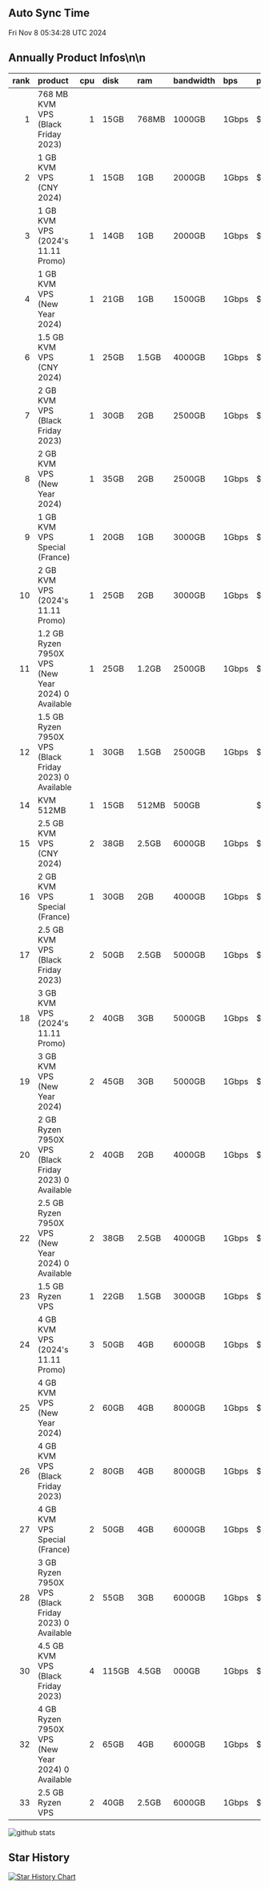 ## Auto Sync Time
Fri Nov  8 05:34:28 UTC 2024
## Annually Product Infos\n\n
|   rank | product                                                                                             |   cpu | disk   | ram   | bandwidth   | bps   | price   | period   | url                                                       |
|-------:|:----------------------------------------------------------------------------------------------------|------:|:-------|:------|:------------|:------|:--------|:---------|:----------------------------------------------------------|
|      1 | 768 MB KVM VPS (Black Friday 2023)                                                                  |     1 | 15GB   | 768MB | 1000GB      | 1Gbps | $10.18  | Annually | [link](https://my.racknerd.com/aff.php?aff=12682&pid=792) |
|      2 | 1 GB KVM VPS (CNY 2024)                                                                             |     1 | 15GB   | 1GB   | 2000GB      | 1Gbps | $10.99  | Annually | [link](https://my.racknerd.com/aff.php?aff=12682&pid=838) |
|      3 | 1 GB KVM VPS (2024's 11.11 Promo)                                                                   |     1 | 14GB   | 1GB   | 2000GB      | 1Gbps | $11.11  | Annually | [link](https://my.racknerd.com/aff.php?aff=12682&pid=875) |
|      4 | 1 GB KVM VPS (New Year 2024)                                                                        |     1 | 21GB   | 1GB   | 1500GB      | 1Gbps | $11.49  | Annually | [link](https://my.racknerd.com/aff.php?aff=12682&pid=826) |
|      6 | 1.5 GB KVM VPS (CNY 2024)                                                                           |     1 | 25GB   | 1.5GB | 4000GB      | 1Gbps | $16.88  | Annually | [link](https://my.racknerd.com/aff.php?aff=12682&pid=839) |
|      7 | 2 GB KVM VPS (Black Friday 2023)                                                                    |     1 | 30GB   | 2GB   | 2500GB      | 1Gbps | $16.98  | Annually | [link](https://my.racknerd.com/aff.php?aff=12682&pid=793) |
|      8 | 2 GB KVM VPS (New Year 2024)                                                                        |     1 | 35GB   | 2GB   | 2500GB      | 1Gbps | $17.38  | Annually | [link](https://my.racknerd.com/aff.php?aff=12682&pid=827) |
|      9 | 1 GB KVM VPS Special (France)                                                                       |     1 | 20GB   | 1GB   | 3000GB      | 1Gbps | $17.98  | Annually | [link](https://my.racknerd.com/aff.php?aff=12682&pid=780) |
|     10 | 2 GB KVM VPS (2024's 11.11 Promo)                                                                   |     1 | 25GB   | 2GB   | 3000GB      | 1Gbps | $17.98  | Annually | [link](https://my.racknerd.com/aff.php?aff=12682&pid=876) |
|     11 | 1.2 GB Ryzen 7950X VPS (New Year 2024)                                              0 Available     |     1 | 25GB   | 1.2GB | 2500GB      | 1Gbps | $18.88  | Annually | [link](https://my.racknerd.com/aff.php?aff=12682&pid=830) |
|     12 | 1.5 GB Ryzen 7950X VPS (Black Friday 2023)                                              0 Available |     1 | 30GB   | 1.5GB | 2500GB      | 1Gbps | $19.0   | Annually | [link](https://my.racknerd.com/aff.php?aff=12682&pid=797) |
|     14 | KVM 512MB                                                                                           |     1 | 15GB   | 512MB | 500GB       |       | $22.99  | Annually | [link](https://my.racknerd.com/aff.php?aff=12682&pid=570) |
|     15 | 2.5 GB KVM VPS (CNY 2024)                                                                           |     2 | 38GB   | 2.5GB | 6000GB      | 1Gbps | $23.88  | Annually | [link](https://my.racknerd.com/aff.php?aff=12682&pid=840) |
|     16 | 2 GB KVM VPS Special (France)                                                                       |     1 | 30GB   | 2GB   | 4000GB      | 1Gbps | $24.89  | Annually | [link](https://my.racknerd.com/aff.php?aff=12682&pid=781) |
|     17 | 2.5 GB KVM VPS (Black Friday 2023)                                                                  |     2 | 50GB   | 2.5GB | 5000GB      | 1Gbps | $25.49  | Annually | [link](https://my.racknerd.com/aff.php?aff=12682&pid=794) |
|     18 | 3 GB KVM VPS (2024's 11.11 Promo)                                                                   |     2 | 40GB   | 3GB   | 5000GB      | 1Gbps | $25.98  | Annually | [link](https://my.racknerd.com/aff.php?aff=12682&pid=877) |
|     19 | 3 GB KVM VPS (New Year 2024)                                                                        |     2 | 45GB   | 3GB   | 5000GB      | 1Gbps | $27.98  | Annually | [link](https://my.racknerd.com/aff.php?aff=12682&pid=828) |
|     20 | 2 GB Ryzen 7950X VPS (Black Friday 2023)                                              0 Available   |     2 | 40GB   | 2GB   | 4000GB      | 1Gbps | $29.0   | Annually | [link](https://my.racknerd.com/aff.php?aff=12682&pid=798) |
|     22 | 2.5 GB Ryzen 7950X VPS (New Year 2024)                                              0 Available     |     2 | 38GB   | 2.5GB | 4000GB      | 1Gbps | $32.98  | Annually | [link](https://my.racknerd.com/aff.php?aff=12682&pid=831) |
|     23 | 1.5 GB Ryzen VPS                                                                                    |     1 | 22GB   | 1.5GB | 3000GB      | 1Gbps | $35.59  | Annually | [link](https://my.racknerd.com/aff.php?aff=12682&pid=308) |
|     24 | 4 GB KVM VPS (2024's 11.11 Promo)                                                                   |     3 | 50GB   | 4GB   | 6000GB      | 1Gbps | $36.88  | Annually | [link](https://my.racknerd.com/aff.php?aff=12682&pid=878) |
|     25 | 4 GB KVM VPS (New Year 2024)                                                                        |     2 | 60GB   | 4GB   | 8000GB      | 1Gbps | $37.38  | Annually | [link](https://my.racknerd.com/aff.php?aff=12682&pid=829) |
|     26 | 4 GB KVM VPS (Black Friday 2023)                                                                    |     2 | 80GB   | 4GB   | 8000GB      | 1Gbps | $38.88  | Annually | [link](https://my.racknerd.com/aff.php?aff=12682&pid=795) |
|     27 | 4 GB KVM VPS Special (France)                                                                       |     2 | 50GB   | 4GB   | 6000GB      | 1Gbps | $44.59  | Annually | [link](https://my.racknerd.com/aff.php?aff=12682&pid=782) |
|     28 | 3 GB Ryzen 7950X VPS (Black Friday 2023)                                              0 Available   |     2 | 55GB   | 3GB   | 6000GB      | 1Gbps | $45.0   | Annually | [link](https://my.racknerd.com/aff.php?aff=12682&pid=799) |
|     30 | 4.5 GB KVM VPS (Black Friday 2023)                                                                  |     4 | 115GB  | 4.5GB | 000GB       | 1Gbps | $52.49  | Annually | [link](https://my.racknerd.com/aff.php?aff=12682&pid=796) |
|     32 | 4 GB Ryzen 7950X VPS (New Year 2024)                                              0 Available       |     2 | 65GB   | 4GB   | 6000GB      | 1Gbps | $55.88  | Annually | [link](https://my.racknerd.com/aff.php?aff=12682&pid=832) |
|     33 | 2.5 GB Ryzen VPS                                                                                    |     2 | 40GB   | 2.5GB | 6000GB      | 1Gbps | $69.59  | Annually | [link](https://my.racknerd.com/aff.php?aff=12682&pid=309) |## 💻 Open Source Work Stats 
![github stats](https://github-readme-stats.vercel.app/api?username=simwiki&show_icons=true)
## Star History 
[![Star History Chart](https://api.star-history.com/svg?repos=simwiki/easy-workflow&type=Date)](https://star-history.com/#simwiki/easy-workflow)
